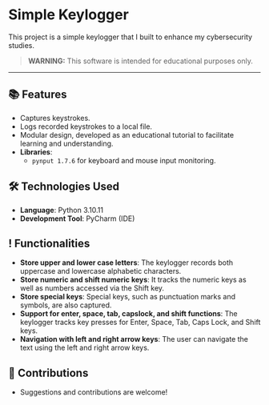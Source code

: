 # Simple Keylogger

This project is a simple keylogger that I built to enhance my cybersecurity studies.

> **WARNING:** This software is intended for educational purposes only.

---

## 📚 Features

- Captures keystrokes.
- Logs recorded keystrokes to a local file.
- Modular design, developed as an educational tutorial to facilitate learning and understanding.
- **Libraries**: 
  - `pynput 1.7.6` for keyboard and mouse input monitoring.

## 🛠️ Technologies Used

- **Language**: Python 3.10.11
- **Development Tool**: PyCharm (IDE)

## ! Functionalities
- **Store upper and lower case letters**: The keylogger records both uppercase and lowercase alphabetic characters.
- **Store numeric and shift numeric keys**: It tracks the numeric keys as well as numbers accessed via the Shift key.
- **Store special keys**: Special keys, such as punctuation marks and symbols, are also captured.
- **Support for enter, space, tab, capslock, and shift functions**: The keylogger tracks key presses for Enter, Space, Tab, Caps Lock, and Shift keys.
- **Navigation with left and right arrow keys**: The user can navigate the text using the left and right arrow keys.

## 🤝 Contributions
  - Suggestions and contributions are welcome!



